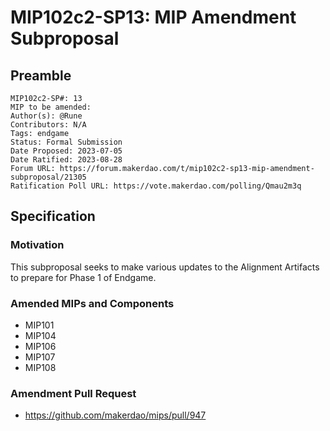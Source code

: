 # MIP102c2-SP13: MIP Amendment Subproposal

## Preamble

```
MIP102c2-SP#: 13
MIP to be amended:
Author(s): @Rune
Contributors: N/A
Tags: endgame
Status: Formal Submission
Date Proposed: 2023-07-05
Date Ratified: 2023-08-28
Forum URL: https://forum.makerdao.com/t/mip102c2-sp13-mip-amendment-subproposal/21305
Ratification Poll URL: https://vote.makerdao.com/polling/Qmau2m3q
```
## Specification

### Motivation

This subproposal seeks to make various updates to the Alignment Artifacts to prepare for Phase 1 of Endgame.

### Amended MIPs and Components

* MIP101
* MIP104
* MIP106
* MIP107
* MIP108

### Amendment Pull Request

* https://github.com/makerdao/mips/pull/947
